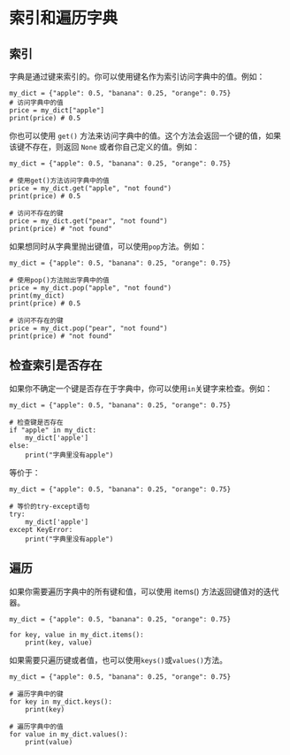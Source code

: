 # 索引和遍历字典

## 索引

字典是通过键来索引的。你可以使用键名作为索引访问字典中的值。例如：

```{code-cell} python
my_dict = {"apple": 0.5, "banana": 0.25, "orange": 0.75}
# 访问字典中的值
price = my_dict["apple"]
print(price) # 0.5
```

你也可以使用 `get()` 方法来访问字典中的值。这个方法会返回一个键的值，如果该键不存在，则返回 `None` 或者你自己定义的值。例如：

```{code-cell} python
my_dict = {"apple": 0.5, "banana": 0.25, "orange": 0.75}

# 使用get()方法访问字典中的值
price = my_dict.get("apple", "not found")
print(price) # 0.5

# 访问不存在的键
price = my_dict.get("pear", "not found")
print(price) # "not found"
```

如果想同时从字典里抛出键值，可以使用`pop`方法。例如：

```{code-cell} python
my_dict = {"apple": 0.5, "banana": 0.25, "orange": 0.75}

# 使用pop()方法抛出字典中的值
price = my_dict.pop("apple", "not found")
print(my_dict)
print(price) # 0.5

# 访问不存在的键
price = my_dict.pop("pear", "not found")
print(price) # "not found"
```

## 检查索引是否存在

如果你不确定一个键是否存在于字典中，你可以使用`in`关键字来检查。例如：

```{code-cell} ipython3
my_dict = {"apple": 0.5, "banana": 0.25, "orange": 0.75}

# 检查键是否存在
if "apple" in my_dict:
    my_dict['apple']
else:
    print("字典里没有apple")
```

等价于：

```{code-cell} ipython3
my_dict = {"apple": 0.5, "banana": 0.25, "orange": 0.75}

# 等价的try-except语句
try:
    my_dict['apple']
except KeyError:
    print("字典里没有apple")
```

## 遍历

如果你需要遍历字典中的所有键和值，可以使用 items() 方法返回键值对的迭代器。

```{code-cell} python
my_dict = {"apple": 0.5, "banana": 0.25, "orange": 0.75}

for key, value in my_dict.items():
    print(key, value)
```

如果需要只遍历键或者值，也可以使用`keys()`或`values()`方法。

```{code-cell} python
my_dict = {"apple": 0.5, "banana": 0.25, "orange": 0.75}

# 遍历字典中的键
for key in my_dict.keys():
    print(key)

# 遍历字典中的值
for value in my_dict.values():
    print(value)
```
